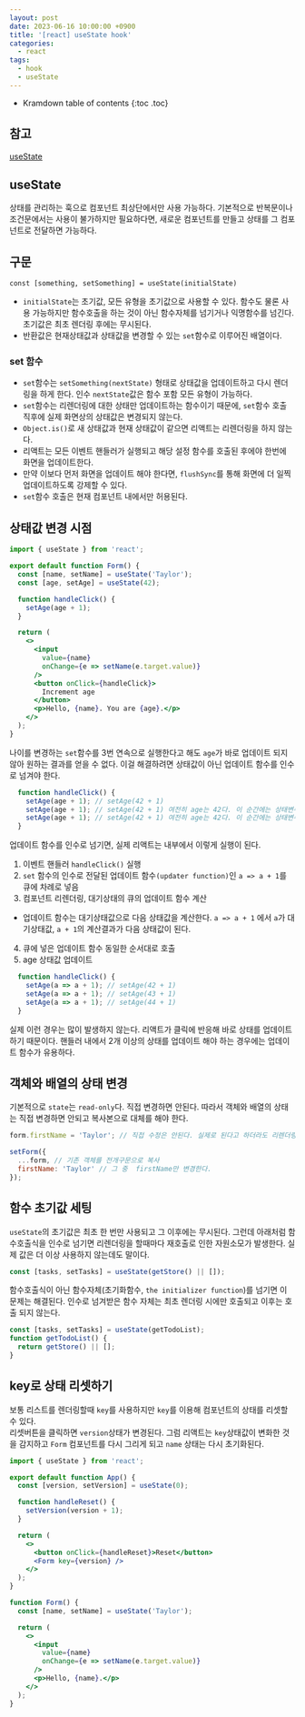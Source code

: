 ```yaml
---
layout: post
date: 2023-06-16 10:00:00 +0900
title: '[react] useState hook'
categories:
  - react
tags:
  - hook
  - useState
---
```


* Kramdown table of contents
{:toc .toc}


## 참고 

[useState](https://react.dev/reference/react/useState)

## useState

상태를 관리하는 훅으로 컴포넌트 최상단에서만 사용 가능하다. 기본적으로 반복문이나 조건문에서는 사용이 불가하지만 필요하다면, 새로운 컴포넌트를 만들고 상태를 그 컴포넌트로 전달하면 가능하다. 

## 구문

`const [something, setSomething] = useState(initialState)`  

- `initialState`는 초기값, 모든 유형을 초기값으로 사용할 수 있다. 함수도 물론 사용 가능하지만 함수호출을 하는 것이 아닌 함수자체를 넘기거나 익명함수를 넘긴다. 초기값은 최초 렌더링 후에는 무시된다. 
- 반환값은 현재상태값과 상태값을 변경할 수 있는 `set`함수로 이루어진 배열이다.


### set 함수 

- `set`함수는 `setSomething(nextState)` 형태로 상태값을 업데이트하고 다시 렌더링을 하게 한다. 인수 `nextState`값은 함수 포함 모든 유형이 가능하다. 
- `set`함수는 리렌더링에 대한 상태만 업데이트하는 함수이기 때문에, `set`함수 호출 직후에 실제 화면상의 상태값은 변경되지 않는다. 
- `Object.is()`로 새 상태값과 현재 상태값이 같으면 리액트는 리렌더링을 하지 않는다. 
- 리액트는 모든 이벤트 핸들러가 실행되고 해당 설정 함수를 호출된 후에야 한번에 화면을 업데이트한다. 
- 만약 이보다 먼저 화면을 업데이트 해야 한다면, `flushSync`를 통해 화면에 더 일찍 업데이트하도록 강제할 수 있다. 
- `set`함수 호출은 현재 컴포넌트 내에서만 허용된다. 


## 상태값 변경 시점

```jsx
import { useState } from 'react';

export default function Form() {
  const [name, setName] = useState('Taylor');
  const [age, setAge] = useState(42);

  function handleClick() {
    setAge(age + 1);
  }

  return (
    <>
      <input
        value={name}
        onChange={e => setName(e.target.value)}
      />
      <button onClick={handleClick}>
        Increment age
      </button>
      <p>Hello, {name}. You are {age}.</p>
    </>
  );
}
```

나이를 변경하는 `set`함수를 3번 연속으로 실행한다고 해도 `age`가 바로 업데이트 되지 않아 원하는 결과를 얻을 수 없다. 이걸 해결하려면 상태값이 아닌 업데이트 함수를 인수로 넘겨야 한다. 

```jsx
  function handleClick() {
    setAge(age + 1); // setAge(42 + 1)
    setAge(age + 1); // setAge(42 + 1) 여전히 age는 42다. 이 순간에는 상태변수의 값은 없데이트 전이다. 
    setAge(age + 1); // setAge(42 + 1) 여전히 age는 42다. 이 순간에는 상태변수의 값은 없데이트 전이다. 
  }

```

업데이트 함수를 인수로 넘기면, 실제 리액트는 내부에서 이렇게 실행이 된다. 

1. 이벤트 핸들러 `handleClick()` 실행
2. `set` 함수의 인수로 전달된 업데이트 함수`(updater function)`인 `a => a + 1`를 큐에 차례로 넣음
3. 컴포넌트 리렌더링, 대기상태의 큐의 업데이트 함수 계산
  - 업데이트 함수는 대기상태값으로 다음 상태값을 계산한다. `a => a + 1` 에서 `a`가 대기상태값, `a + 1`의 계산결과가 다음 상태값이 된다. 
4. 큐에 넣은 업데이트 함수 동일한 순서대로 호출
5. age 상태값 업데이트

```jsx
  function handleClick() {
    setAge(a => a + 1); // setAge(42 + 1)
    setAge(a => a + 1); // setAge(43 + 1)
    setAge(a => a + 1); // setAge(44 + 1)
  }
```

실제 이런 경우는 많이 발생하지 않는다. 리액트가 클릭에 반응해 바로 상태를 업데이트 하기 때문이다. 핸들러 내에서 2개 이상의 상태를 업데이트 해야 하는 경우에는 업데이트 함수가 유용하다. 

## 객체와 배열의 상태 변경

기본적으로 `state`는 `read-only`다. 직접 변경하면 안된다. 따라서 객체와 배열의 상태는 직접 변경하면 안되고 복사본으로 대체를 해야 한다. 

```jsx
form.firstName = 'Taylor'; // 직접 수정은 안된다. 실제로 된다고 하더라도 리렌더링이 제대로 이루어 지지 않는다. 
```

```jsx
setForm({
  ...form, // 기존 객체를 전개구문으로 복사
  firstName: 'Taylor' // 그 중  firstName만 변경한다. 
});
```

## 함수 초기값 세팅

`useState`의 초기값은 최초 한 번만 사용되고 그 이후에는 무시된다. 그런데 아래처럼 함수호출식을 인수로 넘기면 리렌더링을 할때마다 재호출로 인한 자원소모가 발생한다. 실제 값은 더 이상 사용하지 않는데도 말이다. 

```jsx
const [tasks, setTasks] = useState(getStore() || []); 

```

함수호출식이 아닌 함수자체(초기화함수, `the initializer function`)를 넘기면 이 문제는 해결된다. 인수로 넘겨받은 함수 자체는 최초 렌더링 시에만 호출되고 이후는 호출 되지 않는다. 

```jsx
const [tasks, setTasks] = useState(getTodoList);
function getTodoList() {
  return getStore() || [];
}
```

## key로 상태 리셋하기

보통 리스트를 렌더링할때 `key`를 사용하지만 `key`를 이용해 컴포넌트의 상태를 리셋할 수 있다.  
리셋버튼을 클릭하면 `version`상태가 변경된다. 그럼 리액트는  `key`상태값이 변화한 것을 감지하고 `Form` 컴포넌트를 다시 그리게 되고 `name` 상태는 다시 초기화된다. 

```jsx
import { useState } from 'react';

export default function App() {
  const [version, setVersion] = useState(0);

  function handleReset() {
    setVersion(version + 1);
  }

  return (
    <>
      <button onClick={handleReset}>Reset</button>
      <Form key={version} />
    </>
  );
}

function Form() {
  const [name, setName] = useState('Taylor');

  return (
    <>
      <input
        value={name}
        onChange={e => setName(e.target.value)}
      />
      <p>Hello, {name}.</p>
    </>
  );
}
```
